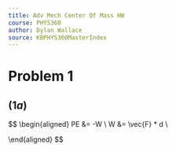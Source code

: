 ```yaml
---
title: Adv Mech Center Of Mass HW
course: PHYS360
author: Dylan Wallace
source: KBPHYS360MasterIndex
---
```


# Problem 1

## $(1a)$
$$
\begin{aligned}
PE &= -W \\
W &= \vec{F} * d \\

\end{aligned}
$$